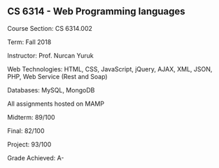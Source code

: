 ## CS 6314 - Web Programming languages 

Course Section: CS 6314.002

Term: Fall 2018

Instructor: Prof. Nurcan Yuruk

Web Technologies: HTML, CSS, JavaScript, jQuery, AJAX, XML, JSON, PHP, Web Service (Rest and Soap)

Databases: MySQL, MongoDB

All assignments hosted on MAMP

Midterm: 89/100

Final: 82/100

Project: 93/100

Grade Achieved: A-

